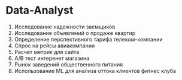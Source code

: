 # Data-Analyst
1.  Исследование надежности заемщиков
2.  Исследование объявлений о продаже квартир
3.  Определение перспективного тарифа телеком-компании
4.  Спрос на рейсы авиакомпании
5.  Расчет метрик для сайта
6.  А/В тест интеренет магазина
7.  Рынок заведений общественного питания
8.  Использование ML для анализа оттока клиентов фитнес клуба
